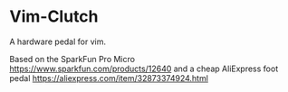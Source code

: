 # Vim-Clutch

A hardware pedal for vim.

Based on the SparkFun Pro Micro https://www.sparkfun.com/products/12640 and a cheap AliExpress foot pedal https://aliexpress.com/item/32873374924.html